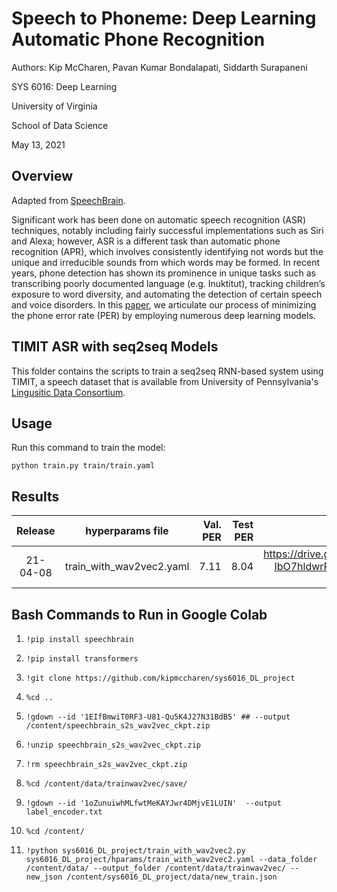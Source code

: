 # Speech to Phoneme: Deep Learning Automatic Phone Recognition

Authors: Kip McCharen, Pavan Kumar Bondalapati, Siddarth Surapaneni

SYS 6016: Deep Learning

University of Virginia

School of Data Science

May 13, 2021

## Overview

Adapted from [SpeechBrain](https://github.com/speechbrain/speechbrain/tree/develop/recipes/TIMIT/ASR/seq2seq).

Significant work has been done on automatic speech recognition (ASR) techniques, notably including fairly successful implementations such as Siri and Alexa; however, ASR is a different task than automatic phone recognition (APR), which involves consistently identifying not words but the unique and irreducible sounds from which words may be formed. In recent years, phone detection has shown its prominence in unique tasks such as transcribing poorly documented language (e.g. Inuktitut), tracking children’s exposure to word diversity, and automating the detection of certain speech and voice disorders. In this [paper](./paper.pdf), we articulate our process of minimizing the phone error rate (PER) by employing numerous deep learning models.

## TIMIT ASR with seq2seq Models

This folder contains the scripts to train a seq2seq RNN-based system using TIMIT, a speech dataset that is available from University of Pennsylvania's [Lingusitic Data Consortium](https://catalog.ldc.upenn.edu/LDC93S1).

## Usage

Run this command to train the model:

`python train.py train/train.yaml`

## Results

| Release | hyperparams file | Val. PER | Test PER | Model link | GPUs |
|:-------------:|:---------------------------:| -----:| -----:| --------:| :-----------:|
| 21-04-08 | train_with_wav2vec2.yaml |  7.11 | 8.04 | https://drive.google.com/drive/folders/1-IbO7hldwrRh4rwz9xAYzKeeMe57YIiq?usp=sharing | 1xV100 32GB |

## Bash Commands to Run in Google Colab

1. `!pip install speechbrain`

2. `!pip install transformers`

3. `!git clone https://github.com/kipmccharen/sys6016_DL_project`

4. `%cd ..`

5. `!gdown --id '1EIfBmwiT0RF3-U81-Qu5K4J27N31BdB5' ## --output /content/speechbrain_s2s_wav2vec_ckpt.zip`

6. `!unzip speechbrain_s2s_wav2vec_ckpt.zip`

7. `!rm speechbrain_s2s_wav2vec_ckpt.zip`

8. `%cd /content/data/trainwav2vec/save/`

9. `!gdown --id '1oZunuiwhMLfwtMeKAYJwr4DMjvE1LUIN'  --output label_encoder.txt`

10. `%cd /content/`

11. `!python sys6016_DL_project/train_with_wav2vec2.py sys6016_DL_project/hparams/train_with_wav2vec2.yaml --data_folder /content/data/ --output_folder /content/data/trainwav2vec/ --new_json /content/sys6016_DL_project/data/new_train.json`

